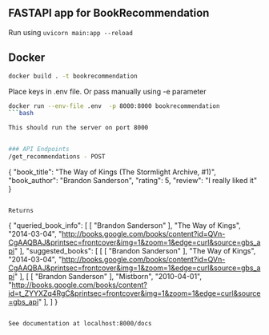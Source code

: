 ## FASTAPI app for BookRecommendation

Run using `uvicorn main:app --reload`

## Docker
``` bash
docker build . -t bookrecommendation
```
Place keys in .env file. Or pass manually using -e parameter
```bash
docker run --env-file .env  -p 8000:8000 bookrecommendation
```bash

This should run the server on port 8000


### API Endpoints
/get_recommendations - POST
```
{
  "book_title": "The Way of Kings (The Stormlight Archive, #1)",
  "book_author": "Brandon Sanderson",
  "rating": 5,
  "review": "I really liked it"
}
```

Returns

```
{
    "queried_book_info": [
        [
            "Brandon Sanderson"
        ],
        "The Way of Kings",
        "2014-03-04",
        "http://books.google.com/books/content?id=QVn-CgAAQBAJ&printsec=frontcover&img=1&zoom=1&edge=curl&source=gbs_api"
    ],
    "suggested_books": [
        [
            [
                "Brandon Sanderson"
            ],
            "The Way of Kings",
            "2014-03-04",
            "http://books.google.com/books/content?id=QVn-CgAAQBAJ&printsec=frontcover&img=1&zoom=1&edge=curl&source=gbs_api"
        ],
        [
            [
                "Brandon Sanderson"
            ],
            "Mistborn",
            "2010-04-01",
            "http://books.google.com/books/content?id=t_ZYYXZq4RgC&printsec=frontcover&img=1&zoom=1&edge=curl&source=gbs_api"
        ],
    ]
}
```

See documentation at localhost:8000/docs